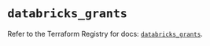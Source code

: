 # `databricks_grants`

Refer to the Terraform Registry for docs: [`databricks_grants`](https://registry.terraform.io/providers/databricks/databricks/1.48.1/docs/resources/grants).
